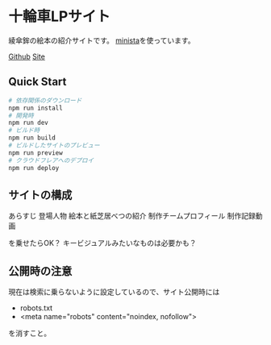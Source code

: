 # 十輪車LPサイト

綾傘鉾の絵本の紹介サイトです。
[minista](https://minista.qranoko.jp/)を使っています。

[Github](https://github.com/dowdiness/jurinsha)
[Site](https://jurinsha.koji-ishimoto.workers.dev)

## Quick Start

```sh
# 依存関係のダウンロード
npm run install
# 開発時
npm run dev
# ビルド時
npm run build
# ビルドしたサイトのプレビュー
npm run preview
# クラウドフレアへのデプロイ
npm run deploy
```

## サイトの構成

あらすじ
登場人物
絵本と紙芝居べつの紹介
制作チームプロフィール
制作記録動画

を乗せたらOK？
キービジュアルみたいなものは必要かも？

## 公開時の注意

現在は検索に乗らないように設定しているので、サイト公開時には

- robots.txt
- \<meta name="robots" content="noindex, nofollow"></meta>

を消すこと。
